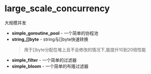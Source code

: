 # large_scale_concurrency

大规模并发

- **simple_goroutine_pool** - 一个简单的协程池
- **string_[]byte** - string与[]byte快速转换
  > 用于[]byte分配在堆上且不会修改的情况下,能提升10到20倍性能
- **simple_filter** - 一个简单的过滤器
- **simple_bloom** - 一个简单的布隆过滤器